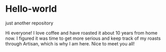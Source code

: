 # Hello-world
just another repository

Hi everyone!  I love coffee and have roasted it about 10 years from home now. I figured it was time to get more serious and keep track of my roasts through Artisan, which is why I am here.  Nice to meet you all!

